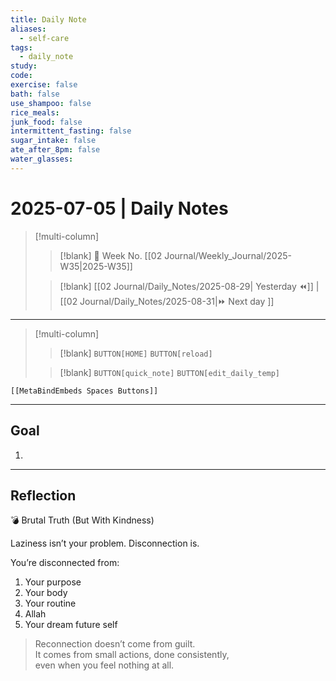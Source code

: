 ```yaml
---
title: Daily Note
aliases:
  - self-care
tags:
  - daily_note
study: 
code: 
exercise: false
bath: false
use_shampoo: false
rice_meals: 
junk_food: false
intermittent_fasting: false
sugar_intake: false
ate_after_8pm: false
water_glasses: 
---
```



# 2025-07-05 | Daily Notes

> [!multi-column]
> 
>> [!blank]
>> 📅 Week No. [[02 Journal/Weekly_Journal/2025-W35|2025-W35]]
>
>> [!blank]
>> [[02 Journal/Daily_Notes/2025-08-29| Yesterday ⏪]] |  [[02 Journal/Daily_Notes/2025-08-31|⏩ Next day ]]

---

> [!multi-column]
>
>> [!blank]
>> `BUTTON[HOME]` 
>> `BUTTON[reload]`
>
>> [!blank]
>> `BUTTON[quick_note]` 
>> `BUTTON[edit_daily_temp]` 
 
 ```meta-bind-embed
 [[MetaBindEmbeds Spaces Buttons]]
 ```
 
---

## Goal

1. 

---


## Reflection

💣 Brutal Truth (But With Kindness)

Laziness isn’t your problem. Disconnection is.

You’re disconnected from:

1. Your purpose
2. Your body
3. Your routine
4. Allah
5. Your dream future self

> Reconnection doesn’t come from guilt.  
> It comes from small actions, done consistently,  
> even when you feel nothing at all.